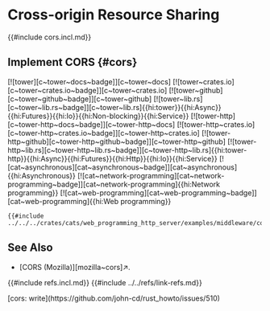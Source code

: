 # Cross-origin Resource Sharing

{{#include cors.incl.md}}

## Implement CORS {#cors}

[![tower][c~tower~docs~badge]][c~tower~docs] [![tower~crates.io][c~tower~crates.io~badge]][c~tower~crates.io] [![tower~github][c~tower~github~badge]][c~tower~github] [![tower~lib.rs][c~tower~lib.rs~badge]][c~tower~lib.rs]{{hi:tower}}{{hi:Async}}{{hi:Futures}}{{hi:Io}}{{hi:Non-blocking}}{{hi:Service}} [![tower-http][c~tower-http~docs~badge]][c~tower-http~docs] [![tower-http~crates.io][c~tower-http~crates.io~badge]][c~tower-http~crates.io] [![tower-http~github][c~tower-http~github~badge]][c~tower-http~github] [![tower-http~lib.rs][c~tower-http~lib.rs~badge]][c~tower-http~lib.rs]{{hi:tower-http}}{{hi:Async}}{{hi:Futures}}{{hi:Http}}{{hi:Io}}{{hi:Service}} [![cat~asynchronous][cat~asynchronous~badge]][cat~asynchronous]{{hi:Asynchronous}} [![cat~network-programming][cat~network-programming~badge]][cat~network-programming]{{hi:Network programming}} [![cat~web-programming][cat~web-programming~badge]][cat~web-programming]{{hi:Web programming}}

```rust,editable,noplayground
{{#include ../../../crates/cats/web_programming_http_server/examples/middleware/cors.rs:example}}
```

## See Also

- [CORS (Mozilla)][mozilla~cors]↗.

{{#include refs.incl.md}}
{{#include ../../refs/link-refs.md}}

<div class="hidden">
[cors: write](https://github.com/john-cd/rust_howto/issues/510)
</div>
